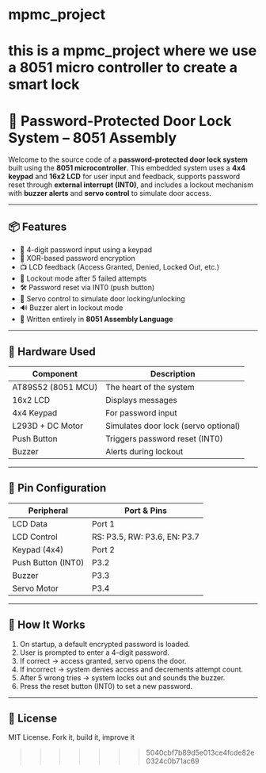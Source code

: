 # mpmc_project
this is a mpmc_project where we use a 8051 micro controller to create a smart lock
=======
# 🔐 Password-Protected Door Lock System – 8051 Assembly

Welcome to the source code of a **password-protected door lock system** built using the **8051 microcontroller**. This embedded system uses a **4x4 keypad** and **16x2 LCD** for user input and feedback, supports password reset through **external interrupt (INT0)**, and includes a lockout mechanism with **buzzer alerts** and **servo control** to simulate door access.

---

## 📦 Features

- 🔑 4-digit password input using a keypad
- 🔐 XOR-based password encryption
- 📺 LCD feedback (Access Granted, Denied, Locked Out, etc.)
- 🚨 Lockout mode after 5 failed attempts
- 🛠️ Password reset via INT0 (push button)
- 🔄 Servo control to simulate door locking/unlocking
- 🔊 Buzzer alert in lockout mode
- 🧠 Written entirely in **8051 Assembly Language**

---

## 🧰 Hardware Used

| Component         | Description                          |
|------------------|--------------------------------------|
| AT89S52 (8051 MCU)| The heart of the system             |
| 16x2 LCD          | Displays messages                   |
| 4x4 Keypad        | For password input                  |
| L293D + DC Motor  | Simulates door lock (servo optional)|
| Push Button       | Triggers password reset (INT0)      |
| Buzzer            | Alerts during lockout               |

---

## 📌 Pin Configuration

| Peripheral        | Port & Pins         |
|------------------|---------------------|
| LCD Data         | Port 1              |
| LCD Control      | RS: P3.5, RW: P3.6, EN: P3.7 |
| Keypad (4x4)     | Port 2              |
| Push Button (INT0) | P3.2               |
| Buzzer           | P3.3                |
| Servo Motor      | P3.4                |

---

## 🔄 How It Works

1. On startup, a default encrypted password is loaded.
2. User is prompted to enter a 4-digit password.
3. If correct → access granted, servo opens the door.
4. If incorrect → system denies access and decrements attempt count.
5. After 5 wrong tries → system locks out and sounds the buzzer.
6. Press the reset button (INT0) to set a new password.

---

## 📃 License

MIT License. Fork it, build it, improve it 
>>>>>>> 5040cbf7b89d5e013ce4fcde82e0324c0b71ac69
